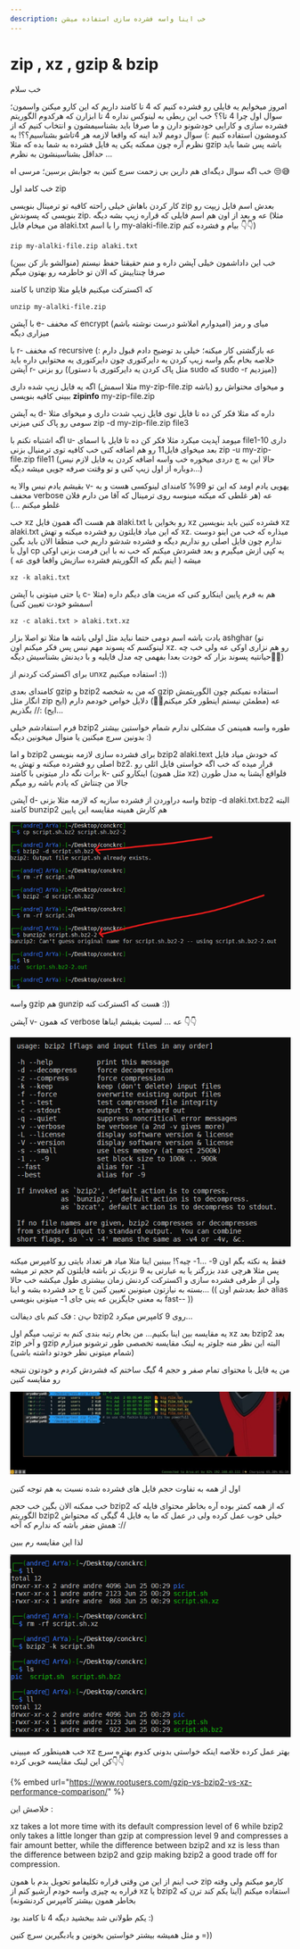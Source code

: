 ```yaml
---
description: خب اینا واسه فشرده سازی استفاده میشن
---
```


# zip , xz , gzip & bzip

خب سلام

امروز میخوایم یه فایلی رو فشرده کنیم که 4 تا کامند داریم که این کارو میکنن واسمون؛ سوال اول چرا 4 تا؟؟ خب این ربطی به لینوکس نداره 4 تا ابزارن که هرکدوم الگوریتم فشرده سازی و کارایی خودشونو دارن و ما صرفا باید بشناسیمشون و انتخاب کنیم که از کدومشون استفاده کنیم :) سوال دومم لابد اینه که واقعا لازمه هر 4تاشو بشناسیم؟؟! به نظرم آره چون ممکنه یکی یه فایل فشرده به شما بده که مثلا gzip باشه پس شما باید حداقل بشناسینشون به نظرم ...

خب اگه سوال دیگه‌ای هم دارین بی زحمت سرچ کنین به جوابش برسین؛ مرسی اه 😒😅

خب کامد اول zip

کار کردن باهاش خیلی راحته کافیه تو ترمینال بنویسی zip بعدش اسم فایل زیپت رو بنویسی که پسوندش zip. عه و بعد از اون هم اسم فایلی که قراره زیپ بشه دیگه (مثلا من میخام فایل alaki.txt را با اسم my-alaki-file.zip بیام و فشرده کنم 👇👇)

```
zip my-alalki-file.zip alaki.txt
```

خب این داداشمون خیلی آپشن داره و منم حقیقتا حفظ نیستم (منوالشو باز کن ببین) صرفا چنتاییش که الان تو خاطرمه رو بهتون میگم

با کامند unzip که اکسترکت میکنیم فایلو مثلا

```
unzip my-alalki-file.zip
```

با آپشن e- که مخفف encrypt (امیدوارم املاشو درست نوشته باشم) میای و رمز میزاری دیگه

با r- که مخفف recursive عه بازگشتی کار میکنه؛ خیلی بد توضیح دادم قبول دارم :) خلاصه بخام بگم واسه زیپ کردن یه دایرکتوری چون دایرکتوری یه محتوایی داره باید آپشن r- رو بزنی ((مثل پاک کردن یه دایرکتوری با دستور sudo که sudo -r میزدیم))

اگه یه فایل زیپ شده داری (مثلا اسمش my-zip-file.zip باشه) و میخوای محتواش رو ببینی کافیه بنویسی **zipinfo** my-zip-file.zip

یه آپشن d- داره که مثلا فکر کن ده تا فایل توی فایل زیپ شدت داری و میخوای مثلا سومی رو پاک کنی میزنی zip -d my-zip-file.zip file3

اگه اشتباه نکنم با u- میومد آپدیت میکرد مثلا فکر کن ده تا فایل با اسمای file1-10 داری بعد میخوای فایل11 رو هم اضافه کنی خب کافیه توی ترمنیال بزنی zip -u my-zip-file.zip file11 (حالا این به چ دردی میخوره خب واسه اضافه کردن یه فایل لازم نیس دوباره از اول زیپ کنی و تو وقتت صرفه جویی میشه دیگه...)

بقیشم یادم نیس والا یه v- یهویی یادم اومد که این تو 99% کامندای لینوکسی هست و به محفف verbose عه (هر غلطی که میکنه مینوسه روی ترمینال که آقا من دارم فلان غلطو میکنم ...)

خب xz هم هست اگه همون فایل alaki.txt رو بخواین با xz فشرده کنین باید بنویسین xz alaki.txt که این میاد فایلتون رو فشرده میکنه و تهش xz. میذاره که خب من اینو دوست ندارم چون فایل اصلی رو نداریم دیگه و فشرده شدشو داریم خب منطقا الان باید بگین اول با cp یه کپی ازش میگیرم و بعد فشردش میکنم که خب نه با این فرمت بزنی اوکی میشه ( اینم بگم که الگوریتم فشرده سازیش واقعا قوی عه )

```
xz -k alaki.txt
```

یا حتی میتونی با آپشن c- هم به فرم پایین اینکارو کنی که مزیت های دیگم داره (مثلا اسمشو خودت تعیین کنی)

```
xz -c alaki.txt > alaki.txt.xz 
```

یادت باشه اسم دومی حتما نباید مثل اولی باشه ها مثلا تو اصلا بزار ashghar (تو لینوکسم که پسوند مهم نیس پس فکر میکنم اون xz. رو هم نزاری اوکی عه ولی خب چه حیانتیه پسوند بزار که خودت بعدا بفهمی چه مدل فایلیه و با دیدنش بشناسیش دیگه😬😬)

برای اکسترکت کردنم از unxz استفاده میکنیم :))

کامندای بعدی gzip و bzip2 که من به شخصه gzip استفاده نمیکنم چون الگوریتمش انگار مثل zip عه (مطمئن نیستم اینطور فکر میکنم🤷‍♂️) دلایل خواص خودمم دارم (ایح ایح) :// بگذریم...

فرم استفادشم خیلی bzip2 طوره واسه همینمن ک مشکلی ندارم شمام خواستین بیشتر بدونین سرچ میکنین یا منوال میخونین دیگه :)

و اما bzip2 برای فشرده سازی لازمه بنویسی bzip2 alaki.text که خودش میاد فایل اصلی رو فشرده میکنه و تهش یه bz2. قرار میده که خب اگه خواستی فایل اثلی رو برات نگه دار میتونی با کامند k- اینکارو کنی (مثل همون xz) فلواقع آپشنا یه مدل طورن جالا من چنتاش که یادم باشه رو میگم

آپشن d- واسه دراوردن از فشرده سازیه که لازمه مثلا بزنی bzip -d alaki.txt.bz2 البته کامند bunzip2 هم کارش همینه مقایسه این پایین

![((= فقط واسه دومی من چون پسوند فایلو تهش یه دش 2 اضافه کرده بودم خودش اومد واسش اسم دیگه گذاشت](<.gitbook/assets/image (1) (1).png>)

واسه gzip هم gunzip هست که اکسترکت کنه :))

آپشن v- که همون verbose عه ... لسیت بقیشم ایناها 👇👇

![](<.gitbook/assets/image (4).png>)

فقط یه نکته بگم اون 9- ...1- چیه؟! ببینین اینا مثلا میاد هر تعداد بایتی رو کامپرس میکنه پس مثلا هرچی عدد بزرگتر یا به عبارتی به 9 نزدیک تر باشه فایلتون کم حجم تر میشه ولی از طرفی فشرده سازی و اکسترکت کردنش زمان بیشتری طول میکشه خب حالا بسته به نیازتون میتونین تعیین کنین تا چ حد فشرده بشه و اینا... (( خط بعدشم اون alias به معنی جایگزین عه ینی جای 1- میتونی بنویسی fast-- ))

پ‌ن : فک کنم بای دیفالت bzip2 روی 9 کامپرس میکرد...

یه مقایسه بین اینا بکنیم... من بخام رتبه بندی کنم به ترتیب میگم اول xz بعد bzip2 بعد zip و آخر gzip البته این نظر منه جلوتر یه لینک مقایسه تخصصی طور ترشونو میزارم (شمام میتونی نظر خودتو داشته باشی)

من یه فایل با محتوای تمام صفر و حجم 4 گیگ ساختم که فشردش کردم و خودتون نتیجه رو مقایسه کنین

![](<.gitbook/assets/whatsapp-image-2021-07-02-at-03.48.38 (1).jpeg>)

اول از همه به تفاوت حجم فایل های فشرده شده نسبت به هم توجه کنین

خب ممکنه الان بگین خب حجم bzip2 که از همه کمتر بوده آره بخاطر محتوای فایله که الگوریتم bzip2 خیلی خوب عمل کرده ولی در عمل که ما یه فایل 4 گیگی که محتواش همش ضفر باشه که ندارم که آخه ://

لذا این مقایسه رم ببین

![](.gitbook/assets/34.png)

خب همینطور که میبینی xz بهتر عمل کرده خلاصه اینکه خواستی بدونی کدوم بهتره سرچ کن این لینک مقایسه خوبی کرده👇👇

{% embed url="https://www.rootusers.com/gzip-vs-bzip2-vs-xz-performance-comparison/" %}

خلاصش این :

xz takes a lot more time with its default compression level of 6 while bzip2 only takes a little longer than gzip at compression level 9 and compresses a fair amount better, while the difference between bzip2 and xz is less than the difference between bzip2 and gzip making bzip2 a good trade off for compression.

خب اینم از این من وقتی قراره تکلیفامو تحویل بدم با همون zip کارمو میکنم ولی وقته قراره یه چیزی واسه خودم آرشیو کنم از xz یا bzip2 استفاده میکنم (اینا یکم کند ترن که بخاطر همون بیشتر کامپرس کردنشونه)

یکم طولانی شد ببخشید دیگه 4 تا کامند بود :)

و مثل همیشه بیشتر خواستین بخونین و یادبگیرین سرچ کنین =))
